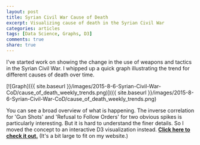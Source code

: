 ```yaml
---
layout: post
title: Syrian Civil War Cause of Death
excerpt: Visualizing cause of death in the Syrian Civil War
categories: articles
tags: [Data Science, Graphs, D3]
comments: true
share: true
---
```


I've started work on showing the change in the use of weapons and tactics in the Syrian Civil War. I whipped up a quick graph illustrating the trend for different causes of death over time.

[![Graph]({{ site.baseurl }}/images/2015-8-6-Syrian-Civil-War-CoD/cause_of_death_weekly_trends.png)]({{ site.baseurl }}/images/2015-8-6-Syrian-Civil-War-CoD/cause_of_death_weekly_trends.png)

You can see a broad overview of what is happening. The inverse correlation for 'Gun Shots' and 'Refusal to Follow Orders' for two obvious spikes is particularly interesting. But it is hard to understand the finer details. So I moved the concept to an interactive D3 visualization instead. **[Click here to check it out.](http://bl.ocks.org/potatochip/raw/f7fdafc7a0e6635a7a7d/)** (It's a bit large to fit on my website.)


<!-- <iframe src="http://bl.ocks.org/potatochip/raw/f7fdafc7a0e6635a7a7d/" marginwidth="0" marginheight="0" scrolling="no" width="430" height="680" frameborder="0">Browswer not supported</iframe> -->
